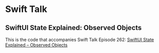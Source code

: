 # Swift Talk
## SwiftUI State Explained: Observed Objects

This is the code that accompanies Swift Talk Episode 262: [SwiftUI State Explained – Observed Objects](https://talk.objc.io/episodes/S01E262-observed-objects)
